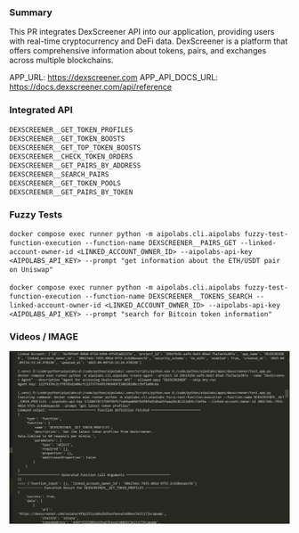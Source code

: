 ### Summary
This PR integrates DexScreener API into our application, providing users with real-time cryptocurrency and DeFi data. DexScreener is a platform that offers comprehensive information about tokens, pairs, and exchanges across multiple blockchains.

APP_URL: https://dexscreener.com
APP_API_DOCS_URL: https://docs.dexscreener.com/api/reference

### Integrated API
```
DEXSCREENER__GET_TOKEN_PROFILES
DEXSCREENER__GET_TOKEN_BOOSTS
DEXSCREENER__GET_TOP_TOKEN_BOOSTS
DEXSCREENER__CHECK_TOKEN_ORDERS
DEXSCREENER__GET_PAIRS_BY_ADDRESS
DEXSCREENER__SEARCH_PAIRS
DEXSCREENER__GET_TOKEN_POOLS
DEXSCREENER__GET_PAIRS_BY_TOKEN
```

### Fuzzy Tests
```
docker compose exec runner python -m aipolabs.cli.aipolabs fuzzy-test-function-execution --function-name DEXSCREENER__PAIRS_GET --linked-account-owner-id <LINKED_ACCOUNT_OWNER_ID> --aipolabs-api-key <AIPOLABS_API_KEY> --prompt "get information about the ETH/USDT pair on Uniswap"

docker compose exec runner python -m aipolabs.cli.aipolabs fuzzy-test-function-execution --function-name DEXSCREENER__TOKENS_SEARCH --linked-account-owner-id <LINKED_ACCOUNT_OWNER_ID> --aipolabs-api-key <AIPOLABS_API_KEY> --prompt "search for Bitcoin token information"
```

### Videos / IMAGE
![Image](res/image.png)